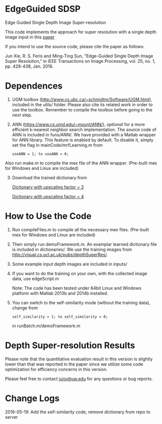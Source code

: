 EdgeGuided SDSP
=======================
Edge Guided Single Depth Image Super-resolution

This code implements the approach for super resolution with a single depth image input in this [paper](http://www.clairexie.org/resources/TIP16.pdf)

If you intend to use the source code, please cite the paper as follows:

Jun Xie, R. S. Feris and Ming-Ting Sun, "Edge-Guided Single Depth Image Super Resolution," in IEEE Transactions on Image Processing, vol. 25, no. 1, pp. 428-438, Jan. 2016.

Dependences
=======================
1. UGM toolbox (http://www.cs.ubc.ca/~schmidtm/Software/UGM.html), included in the utils/ folder. Please also cite its related work in order to use the toolbox. Remember to compile the toolbox before going to the next step. 


2. ANN (https://www.cs.umd.edu/~mount/ANN/), *optional* for a more efficient k-nearest neighbor search implementation. 
The source code of ANN is included in funs/ANN/. We have provided with a Matlab wrapper for ANN library. 
This feature is enabled by default. To disable it, simply set the flag in mainCode/mrfLearning.m from
	
	```
	useANN = 1; to useANN = 0;
	```

Also run make.m to compile the mex file of the ANN wrapper. (Pre-built mex for Windows and Linux are included)

3. Download the trained dictionary from

	[Dictionary with upscaling factor = 3](http://www.clairexie.org/data/dictionaries/patchData_3_high.mat) 

	[Dictionary with upscaling factor = 4](http://www.clairexie.org/data/dictionaries/patchData_4_high.mat)


How to Use the Code
=======================
1. Run compileFiles.m to compile all the necessary mex files. (Pre-built mex for Windows and Linux are included)

2. Then simply run demoFramework.m. An examplar learned dictionary file is included in dictionaries/. We use the training images from http://visual.cs.ucl.ac.uk/pubs/depthSuperRes/. 

3. Some example input depth images are included in inputs/

4. If you want to do the training on your own, with the collected image data, use edgeScript.m

	Note: The code has been tested under 64bit Linux and Windows platform with Matlab 2013b and 2014b installed. 

5. You can switch to the self-similarity mode (without the training data), change from 

	```
	self_similarity = 1; to self_similarity = 0;
	```

	in runBatch.m/demoFramework.m


Depth Super-resolution Results
=======================
Please note that the quantitative evaluation result in this version is slightly lower than that was reported in the paper since we utilize some code optimization for efficiency concerns in this version. 

Please feel free to contact junx@uw.edu for any questions or bug reports.

Change Logs
=======================
2016-05-19: Add the self-similarity code, remove dictionary from repo to server


